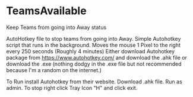 # TeamsAvailable
Keep Teams from going into Away status

AutoHotkey file to stop teams from going into Away. 
Simple Autohotkey script that runs in the background. Moves the mouse 1 Pixel to the right every 250 seconds (Roughly 4 minutes) 
Either download Autohotkey package from https://www.autohotkey.com/ and download the .ahk file or download the .exe (nothing dodgy in the .exe file but not recommended because I'm a random on the internet.)

To Run install Autohotkey from their website. Download .ahk file. Run as admin. 
To stop right click Tray Icon "H" and click exit. 
